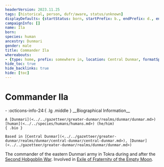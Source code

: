 ```yaml
---
headerVersion: 2023.11.25
tags: [historical, person, dufr/aware, status/unknown]
displayDefaults: {startStatus: born, startPrefix: b., endPrefix: d., endStatus: died}
campaignInfo: []
name: Ila
born:
species: human
ancestry: Dunmari
gender: male
title: Commander Ila
whereabouts:
- {type: home, prefix: somewhere in, location: Central Dunmar, formatSpecifier: ''}
hide_toc: true
hide_backlinks: true
hide: [toc]
---
```

# Commander Ila
<div class="grid cards ext-narrow-margin ext-one-column" markdown>
- :octicons-info-24:{ .lg .middle } __Biographical Information__

    A [Dunmari](<../../gazetteer/greater-dunmar/realms/dunmar/dunmar.md>) [human](<../../species/humans/humans.md>) (he/him)  
    { .bio }

    Based in [Central Dunmar](<../../gazetteer/greater-dunmar/realms/dunmar/central-dunmar/central-dunmar.md>), [Dunmar](<../../gazetteer/greater-dunmar/realms/dunmar/dunmar.md>)
</div>


The commander of the eastern Dunmari army in Tokra during and after the [Second Hobgoblin War](<../../events/1600s/second-hobgoblin-war.md>). Involved in [Exile of Fraternity of the Empty Moon](<../../events/1600s/exile-of-fraternity-of-the-empty-moon.md>). 

